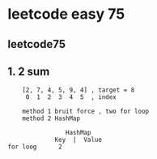 # leetcode easy 75

## leetcode75

## 1.  2 sum
        [2, 7, 4, 5, 9, 4] , target = 8
         0  1  2  3  4  5  , index

        method 1 bruit force , two for loop
        method 2 HashMap

                    HashMap
                 Key  |  Value
    for loog      2        



